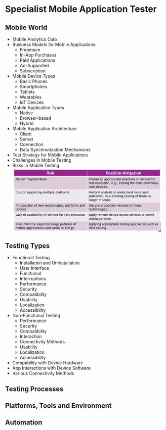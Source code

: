 # Specialist Mobile Application Tester

## Mobile World
- Mobile Analytics Data
- Business Models for Mobile Applications
  - Freemium
  - In-App Purchases
  - Paid Applications
  - Ad-Supported
  - Subscription
- Mobile Device Types
  - Basic Phones
  - Smartphones
  - Tablets
  - Wearables
  - IoT Devices
- Mobile Application Types
  - Native
  - Browser-based
  - Hybrid
- Mobile Application Architecture
  - Client
  - Server
  - Connection
  - Data Synchronization Mechanisms
- Test Strategy for Mobile Applications
- Challenges in Mobile Testing
- Risks in Mobile Testing
![Mobile World](/99-Resources/MobileAppRisk.png)

## Testing Types
- Functional Testing
  - Installation and Uninstallation
  - User Interface
  - Functional
  - Interruptions
  - Performance
  - Security
  - Compatibility
  - Usability
  - Localization
  - Accessibility
- Non-Functional Testing
  - Performance
  - Security
  - Compatibility
  - Interaction
  - Connectivity Methods
  - Usability
  - Localization
  - Accessibility
- Compability with Device Hardware
- App Interactions with Device Software
- Various Connectivity Methods

## Testing Processes

## Platforms, Tools and Environment

## Automation